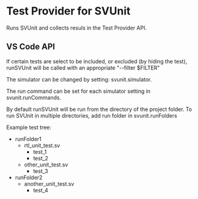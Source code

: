 # Test Provider for SVUnit

Runs SVUnit and collects resuls in the Test Provider API.

## VS Code API

If certain tests are select to be included, or excluded (by hiding the test), runSVUnit will be called with an appropriate "--filter $FILTER"

The simulator can be changed by setting: svunit.simulator.

The run command can be set for each simulator setting in svunit.runCommands.

By default runSVUnit will be run from the directory of the project folder. To run SVUnit in multiple directories, add run folder in svunit.runFolders

Example test tree:
* runFolder1
  * rtl_unit_test.sv
    * test_1
	* test_2
  * other_unit_test.sv
    * test_3
* runFolder2
  * another_unit_test.sv
    * test_4
